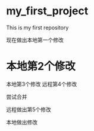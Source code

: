 # my_first_project
This is my first repository





现在做出本地第一个修改

# 本地第2个修改

本地第3个修改
远程第4个修改





尝试合并



远程做出第5个修改

本地做出修改

